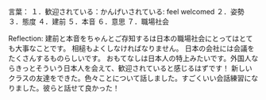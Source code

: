 言葉：
１．歓迎されている：かんげいされている: feel welcomed
２．姿勢
３．態度
４．建前
５．本音
６．意思
７．職場社会

Reflection:
建前と本音をちゃんとご存知するは日本の職場社会にとってはとても大事なことです。
相槌もよくしなければなりません。
日本の会社には会議をたくさんするものらしいです。
おもてなしは日本人の特上みたいです。外国人ならきっとそういう日本人を会えて、歓迎されていると感じるはずです！
新しいクラスの友達をできた。色々ことについて話しました。すごくいい会話練習になりました。彼らと話せて良かった！
